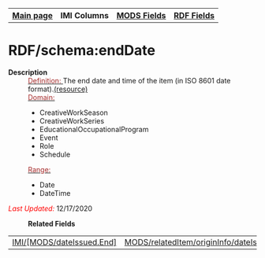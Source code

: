 <!DOCTYPE html>
<html>

<body>
<table style="width:100%">
  <tr>
    <th><a href="index.md">Main page</a></th>
	<th>IMI Columns</th>
    <th><a href="MODS.md">MODS Fields</a></th>
    <th><a href="RDF.md">RDF Fields</a></th>
  </tr>
</table>



<h1>RDF/schema:endDate</h1>
<dl>
  <dt><b>Description</b></dt>
  <dd><ins><font color="brown">Definition: </font></ins>The end date and time of the item (in ISO 8601 date format).<a href="https://schema.org/endDate">(resource)</a></dd>
  <dd><ins><font color="brown">Domain: </font></ins>
	<ul>
		<li>CreativeWorkSeason</li>
		<li>CreativeWorkSeries</li>
		<li>EducationalOccupationalProgram</li>
		<li>Event</li>
		<li>Role</li>
		<li>Schedule</li>
	</ul>
  </dd>
  <dd><ins><font color="brown">Range: </font></ins>
	<ul>
		<li>Date</li>
		<li>DateTime</li>
	</ul>
  </dd>
	<p><font color="red"><i>Last Updated: </i></font>12/17/2020</p>
</dl>
<dl>
	<dd><b>Related Fields</b></dd>
		<table>
			<td><a href="MODS.dateIssued.End.md">IMI/[MODS/dateIssued.End]</a></td>
			<td><a href="mods.relatedItem.originInfo.dateIssued.md">MODS/relatedItem/originInfo/dateIssued</a></td>
		</table>
</dl>
</body>
</html>